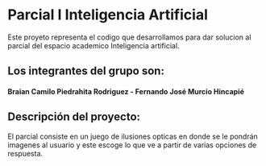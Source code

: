 # Parcial I Inteligencia Artificial

Este proyeto representa el codigo que desarrollamos para dar solucion al parcial del espacio academico Inteligencia artificial.

## Los integrantes del grupo son:

#### Braian Camilo Piedrahita Rodriguez - Fernando José Murcio Hincapié

## Descripción del proyecto:

El parcial consiste en un juego de ilusiones opticas en donde se le pondrán imagenes al usuario y este escoge
lo que ve a partir de varias opciones de respuesta.